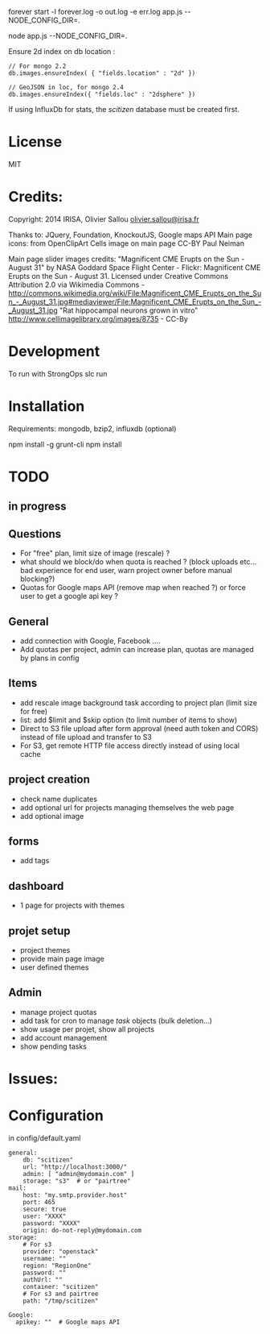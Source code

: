 forever start -l forever.log -o out.log -e err.log app.js --NODE_CONFIG_DIR=.

node app.js --NODE_CONFIG_DIR=.



Ensure 2d index on db location  :

    // For mongo 2.2
    db.images.ensureIndex( { "fields.location" : "2d" })

    // GeoJSON in loc, for mongo 2.4
    db.images.ensureIndex({ "fields.loc" : "2dsphere" })


If using InfluxDb for stats, the *scitizen* database must be created first.

# License

MIT

# Credits:

Copyright: 2014 IRISA, Olivier Sallou <olivier.sallou@irisa.fr>

Thanks to: JQuery, Foundation, KnockoutJS, Google maps API
Main page icons: from OpenClipArt
Cells image on main page CC-BY Paul Neiman

Main page slider images credits:
  "Magnificent CME Erupts on the Sun - August 31" by NASA Goddard Space Flight Center - Flickr: Magnificent CME Erupts on the Sun - August 31. Licensed under Creative Commons Attribution 2.0 via Wikimedia Commons - http://commons.wikimedia.org/wiki/File:Magnificent_CME_Erupts_on_the_Sun_-_August_31.jpg#mediaviewer/File:Magnificent_CME_Erupts_on_the_Sun_-_August_31.jpg
  "Rat hippocampal neurons grown in vitro" http://www.cellimagelibrary.org/images/8735 - CC-By
# Development

  To run with StrongOps
    slc run

# Installation

Requirements: mongodb, bzip2, influxdb (optional)

 npm install -g grunt-cli
 npm install

# TODO


## in progress


## Questions

* For "free" plan, limit size of image (rescale) ?
* what should we block/do when quota is reached ? (block uploads etc... bad experience for end user, warn project owner before manual blocking?)
* Quotas for Google maps API (remove map when reached ?) or force user to get a google api key ?

## General

* add connection with Google, Facebook ....
* Add quotas per project, admin can increase plan, quotas are managed by plans in config

## Items

* add rescale image background task according to project plan (limit size for free)
* list: add $limit and $skip option (to limit number of items to show)
* Direct to S3 file upload after form approval (need auth token and CORS) instead of file upload and transfer to S3
* For S3, get remote HTTP file access directly instead of using local cache

## project creation

* check name duplicates
* add optional url for projects managing themselves the web page
* add optional image

## forms

* add tags

## dashboard

* 1 page for projects with themes

## projet setup

* project themes
* provide main page image
* user defined themes

## Admin

* manage project quotas
* add task for cron to manage *task* objects (bulk deletion...)
* show usage per projet, show all projects
* add account management
* show pending tasks

# Issues:


# Configuration

in config/default.yaml

    general:
        db: "scitizen"
        url: "http://localhost:3000/"
        admin: [ "admin@mydomain.com" ]
        storage: "s3"  # or "pairtree"
    mail:
        host: "my.smtp.provider.host"
        port: 465
        secure: true
        user: "XXXX"
        password: "XXXX"
        origin: do-not-reply@mydomain.com
    storage:
        # For s3
        provider: "openstack"
        username: ""
        region: "RegionOne"
        password: ""
        authUrl: ""
        container: "scitizen"
        # For s3 and pairtree
        path: "/tmp/scitizen"

    Google:
      apikey: ""  # Google maps API

